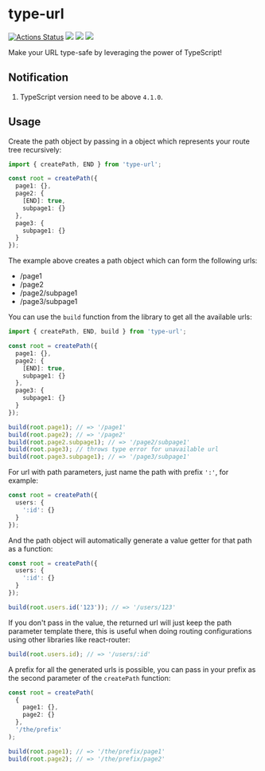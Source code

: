 # type-url

[![Actions Status](https://github.com/SUCHMOKUO/type-url/workflows/CI/badge.svg)](https://github.com/SUCHMOKUO/type-url/actions)
[![](https://img.shields.io/npm/v/type-url.svg)](https://www.npmjs.com/package/type-url)
![](https://img.shields.io/badge/dependencies-none-brightgreen.svg)
![](https://img.shields.io/npm/l/type-url.svg)

Make your URL type-safe by leveraging the power of TypeScript!

## Notification

1. TypeScript version need to be above `4.1.0`.

## Usage

Create the path object by passing in a object which represents your route tree recursively:

```typescript
import { createPath, END } from 'type-url';

const root = createPath({
  page1: {},
  page2: {
    [END]: true,
    subpage1: {}
  },
  page3: {
    subpage1: {}
  }
});
```

The example above creates a path object which can form the following urls:

- /page1
- /page2
- /page2/subpage1
- /page3/subpage1

You can use the `build` function from the library to get all the available urls:

```typescript
import { createPath, END, build } from 'type-url';

const root = createPath({
  page1: {},
  page2: {
    [END]: true,
    subpage1: {}
  },
  page3: {
    subpage1: {}
  }
});

build(root.page1); // => '/page1'
build(root.page2); // => '/page2'
build(root.page2.subpage1); // => '/page2/subpage1'
build(root.page3); // throws type error for unavailable url
build(root.page3.subpage1); // => '/page3/subpage1'
```

For url with path parameters, just name the path with prefix `':'`, for example:

```typescript
const root = createPath({
  users: {
    ':id': {}
  }
});
```

And the path object will automatically generate a value getter for that path as a function:

```typescript
const root = createPath({
  users: {
    ':id': {}
  }
});

build(root.users.id('123')); // => '/users/123'
```

If you don't pass in the value, the returned url will just keep the path parameter template there, this is useful when doing routing configurations using other libraries like react-router:

```typescript
build(root.users.id); // => '/users/:id'
```

A prefix for all the generated urls is possible, you can pass in your prefix as the second parameter of the `createPath` function:

```typescript
const root = createPath(
  {
    page1: {},
    page2: {}
  },
  '/the/prefix'
);

build(root.page1); // => '/the/prefix/page1'
build(root.page2); // => '/the/prefix/page2'
```

